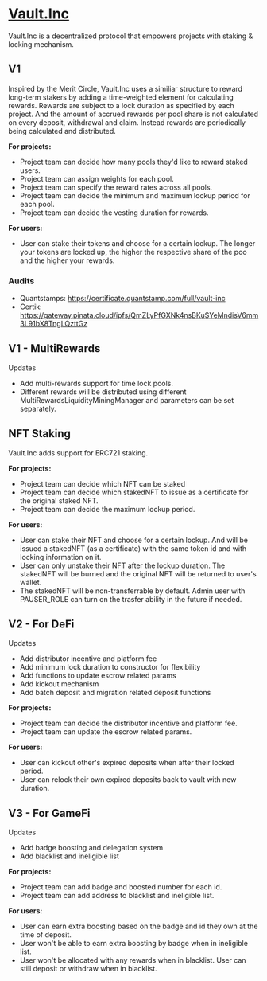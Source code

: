# [Vault.Inc](https://vault.inc/#/)

Vault.Inc is a decentralized protocol that empowers projects with staking & locking mechanism.

## V1
Inspired by the Merit Circle, Vault.Inc uses a similiar structure to reward long-term stakers by adding a time-weighted element for calculating rewards.
Rewards are subject to a lock duration as specified by each project. And the amount of accrued rewards per pool share is not calculated on every deposit, withdrawal and claim. Instead rewards are periodically being calculated and distributed. 

**For projects:**
* Project team can decide how many pools they'd like to reward staked users.
* Project team can assign weights for each pool.
* Project team can specify the reward rates across all pools.
* Project team can decide the minimum and maximum lockup period for each pool.
* Project team can decide the vesting duration for rewards.

**For users:**
* User can stake their tokens and choose for a certain lockup. The longer your tokens are locked up, the higher the respective share of the poo and the higher your rewards.

### Audits
* Quantstamps: https://certificate.quantstamp.com/full/vault-inc
* Certik: https://gateway.pinata.cloud/ipfs/QmZLyPfGXNk4nsBKuSYeMndisV6mm3L91bX8TngLQzttGz

## V1 - MultiRewards
Updates
* Add multi-rewards support for time lock pools.
* Different rewards will be distributed using different MultiRewardsLiquidityMiningManager and parameters can be set separately.

## NFT Staking
Vault.Inc adds support for ERC721 staking.

**For projects:**
* Project team can decide which NFT can be staked
* Project team can decide which stakedNFT to issue as a certificate for the original staked NFT.
* Project team can decide the maximum lockup period.

**For users:**
* User can stake their NFT and choose for a certain lockup. And will be issued a stakedNFT (as a certificate) with the same token id and with locking information on it.
* User can only unstake their NFT after the lockup duration. The stakedNFT will be burned and the original NFT will be returned to user's wallet.
* The stakedNFT will be non-transferrable by default. Admin user with PAUSER_ROLE can turn on the trasfer ability in the future if needed.

## V2 - For DeFi
Updates
* Add distributor incentive and platform fee
* Add minimum lock duration to constructor for flexibility
* Add functions to update escrow related params
* Add kickout mechanism
* Add batch deposit and migration related deposit functions

**For projects:**
* Project team can decide the distributor incentive and platform fee.
* Project team can update the escrow related params.

**For users:**
* User can kickout other's expired deposits when after their locked period.
* User can relock their own expired deposits back to vault with new duration.

## V3 - For GameFi
Updates
* Add badge boosting and delegation system
* Add blacklist and ineligible list

**For projects:**
* Project team can add badge and boosted number for each id.
* Project team can add address to blacklist and ineligible list.

**For users:**
* User can earn extra boosting based on the badge and id they own at the time of deposit.
* User won't be able to earn extra boosting by badge when in ineligible list.
* User won't be allocated with any rewards when in blacklist. User can still deposit or withdraw when in blacklist.